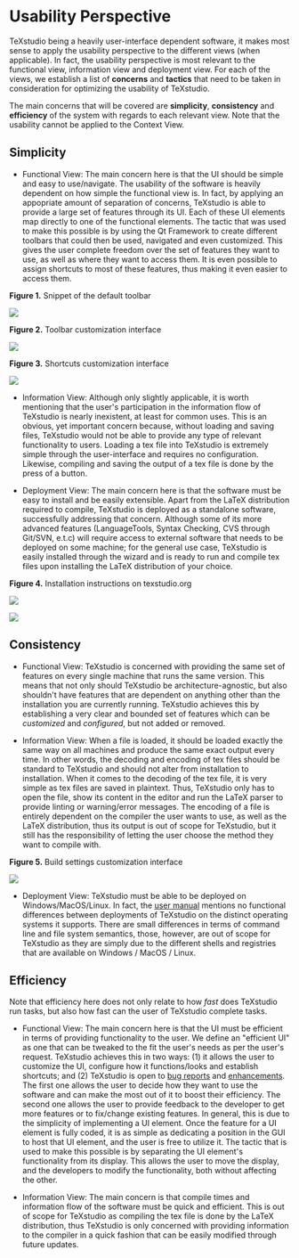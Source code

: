 # Usability Perspective

TeXstudio being a heavily user-interface dependent software, it makes most sense to apply the usability perspective to the different views (when applicable). In fact, the usability perspective is most relevant to the functional view, information view and deployment view. For each of the views, we establish a list of **concerns** and **tactics** that need to be taken in consideration for optimizing the usability of TeXstudio.

The main concerns that will be covered are **simplicity**, **consistency** and **efficiency** of the system with regards to each relevant view. Note that the usability cannot be applied to the Context View.

## Simplicity

- Functional View: The main concern here is that the UI should be simple and easy to use/navigate. The usability of the software is heavily dependent on how simple the functional view is. In fact, by applying an appopriate amount of separation of concerns, TeXstudio is able to provide a large set of features through its UI. Each of these UI elements map directly to one of the functional elements. The tactic that was used to make this possible is by using the Qt Framework to create different toolbars that could then be used, navigated and even customized. This gives the user complete freedom over the set of features they want to use, as well as where they want to access them. It is even possible to assign shortcuts to most of these features, thus making it even easier to access them. 

**Figure 1.** Snippet of the default toolbar

![](img/toolbar_1.png)

**Figure 2.** Toolbar customization interface

![](img/toolbar_2.png)

**Figure 3.** Shortcuts customization interface

![](img/toolbar_3.png)

- Information View: Although only slightly applicable, it is worth mentioning that the user's participation in the information flow of TeXstudio is nearly inexistent, at least for common uses. This is an obvious, yet important concern because, without loading and saving files, TeXstudio would not be able to provide any type of relevant functionality to users. Loading a tex file into TeXstudio is extremely simple through the user-interface and requires no configuration. Likewise, compiling and saving the output of a tex file is done by the press of a button. 

- Deployment View: The main concern here is that the software must be easy to install and be easily extensible. Apart from the LaTeX distribution required to compile, TeXstudio is deployed as a standalone software, successfully addressing that concern. Although some of its more advanced features (LanguageTools, Syntax Checking, CVS through Git/SVN, e.t.c) will require access to external software that needs to be deployed on some machine; for the general use case, TeXstudio is easily installed through the wizard and is ready to run and compile tex files upon installing the LaTeX distribution of your choice.

**Figure 4.** Installation instructions on texstudio.org

![](img/installation_1.png)

![](img/installation_2.png)


## Consistency

- Functional View: TeXstudio is concerned with providing the same set of features on every single machine that runs the same version. This means that not only should TeXstudio be architecture-agnostic, but also shouldn't have features that are dependent on anything other than the installation you are currently running. TeXstudio achieves this by establishing a very clear and bounded set of features which can be _customized_ and _configured_, but not added or removed.

- Information View: When a file is loaded, it should be loaded exactly the same way on all machines and produce the same exact output every time. In other words, the decoding and encoding of tex files should be standard to TeXstudio and should not alter from installation to installation. When it comes to the decoding of the tex file, it is very simple as tex files are saved in plaintext. Thus, TeXstudio only has to open the file, show its content in the editor and run the LaTeX parser to provide linting or warning/error messages. The encoding of a file is entirely dependent on the compiler the user wants to use, as well as the LaTeX distribution, thus its output is out of scope for TeXstudio, but it still has the responsibility of letting the user choose the method they want to compile with.

**Figure 5.** Build settings customization interface

![](img/compile_1.png)

- Deployment View: TeXstudio must be able to be deployed on Windows/MacOS/Linux. In fact, the [user manual](https://htmlpreview.github.io/?https://github.com/texstudio-org/texstudio/master/utilities/manual/usermanual_en.html#SECTION0) mentions no functional differences between deployments of TeXstudio on the distinct operating systems it supports. There are small differences in terms of command line and file system semantics, those, however, are out of scope for TeXstudio as they are simply due to the different shells and registries that are available on Windows / MacOS / Linux. 

## Efficiency

Note that efficiency here does not only relate to how _fast_ does TeXstudio run tasks, but also how fast can the user of TeXstudio complete tasks.

- Functional View: The main concern here is that the UI must be efficient in terms of providing functionality to the user. We define an "efficient UI" as one that can be tweaked to the fit the user's needs as per the user's request. TeXstudio achieves this in two ways: (1) it allows the user to customize the UI, configure how it functions/looks and establish shortcuts; and (2) TeXstudio is open to [bug reports](https://github.com/texstudio-org/texstudio/labels/bug) and [enhancements](https://github.com/texstudio-org/texstudio/labels/enhancement). The first one allows the user to decide how they want to use the software and can make the most out of it to boost their efficiency. The second one allows the user to provide feedback to the developer to get more features or to fix/change existing features. In general, this is due to the simplicity of implementing a UI element. Once the feature for a UI element is fully coded, it is as simple as dedicating a position in the GUI to host that UI element, and the user is free to utilize it. The tactic that is used to make this possible is by separating the UI element's functionality from its display. This allows the user to move the display, and the developers to modify the functionality, both without affecting the other.

- Information View: The main concern is that compile times and information flow of the software must be quick and efficient. This is out of scope for TeXstudio as compiling the tex file is done by the LaTeX distribution, thus TeXstudio is only concerned with providing information to the compiler in a quick fashion that can be easily modified through future updates.
